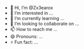 - 👋 Hi, I’m @Zx3earox
- 👀 I’m interested in ...
- 🌱 I’m currently learning ...
- 💞️ I’m looking to collaborate on ...
- 📫 How to reach me ...
- 😄 Pronouns: ...
- ⚡ Fun fact: ...

<!---
Zx3earox/Zx3earox is a ✨ special ✨ repository because its `README.md` (this file) appears on your GitHub profile.
You can click the Preview link to take a look at your changes.
--->
